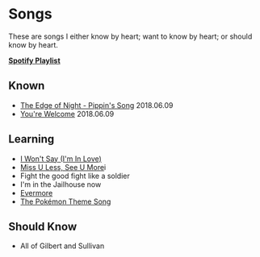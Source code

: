 # Songs

These are songs I either know by heart; want to know by heart; or should know by heart.

[**Spotify Playlist**](https://open.spotify.com/user/21f7mcxheir2eidsbnzbx37ra/playlist/3KQjziF3QNtOJcS7mWMrF4?si=tPyrkAzXTIS-88to9Afomw)

## Known
- [The Edge of Night - Pippin's Song](https://genius.com/Lorchestra-cinematique-the-edge-of-night-pippins-song-from-the-lord-of-the-rings-return-of-the-king-lyrics) 2018.06.09
- [You're Welcome](https://genius.com/Dwayne-the-rock-johnson-youre-welcome-lyrics) 2018.06.09

## Learning
- [I Won't Say (I'm In Love)](https://genius.com/Walt-disney-records-i-wont-say-im-in-love-lyrics)
- [Miss U Less, See U More](https://www.youtube.com/watch?v=mLmAZPagmfc)i
- Fight the good fight like a soldier
- I'm in the Jailhouse now
- [Evermore](https://open.spotify.com/track/3Yn97I3qIj7Px0Bi4rkD2q?si=nxnfgf_uQWiRiqpDw_51FA)
- [The Pokémon Theme Song](https://open.spotify.com/track/6xG2ZGudUgtV235xvDlSEt?si=EeZCx0AMRF-8o2nqCBVPNw)

## Should Know
- All of Gilbert and Sullivan

